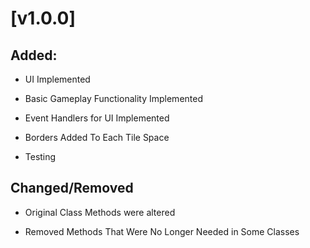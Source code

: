 # [v1.0.0]

## Added:
- UI Implemented

- Basic Gameplay Functionality Implemented

- Event Handlers for UI Implemented

- Borders Added To Each Tile Space

- Testing

## Changed/Removed

- Original Class Methods were altered

- Removed Methods That Were No Longer Needed in Some Classes


